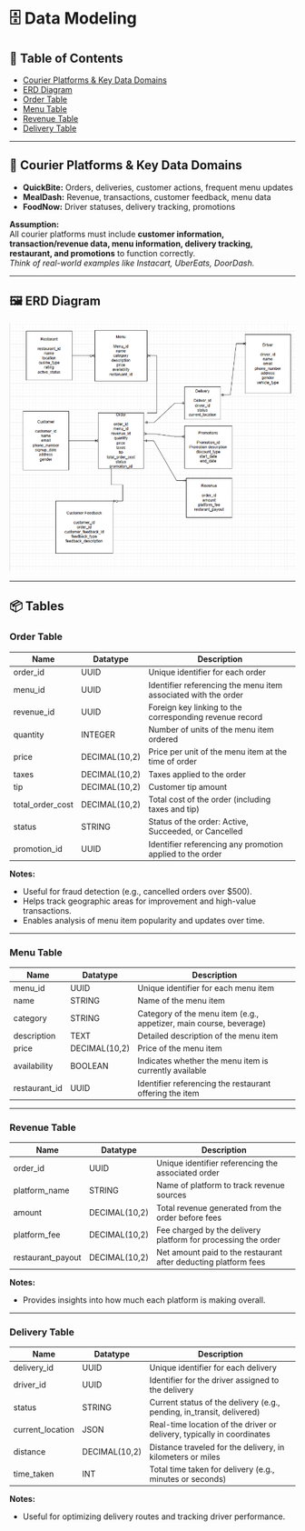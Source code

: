 # 🗄️ Data Modeling

## 📑 Table of Contents

- [Courier Platforms & Key Data Domains](#📌-courier-platforms--key-data-domains)
- [ERD Diagram](#🖼️-erd-diagram)
- [Order Table](#order-table)
- [Menu Table](#menu-table)
- [Revenue Table](#revenue-table)
- [Delivery Table](#delivery-table)

---

## 📌 Courier Platforms & Key Data Domains

- **QuickBite:** Orders, deliveries, customer actions, frequent menu updates
- **MealDash:** Revenue, transactions, customer feedback, menu data
- **FoodNow:** Driver statuses, delivery tracking, promotions

**Assumption:**  
All courier platforms must include **customer information, transaction/revenue data, menu information, delivery tracking, restaurant, and promotions** to function correctly.  
_Think of real-world examples like Instacart, UberEats, DoorDash._

---

## 🖼️ ERD Diagram

![Data Model](/Diagrams/data-model.png)

---

## 📦 Tables

### Order Table

| Name             | Datatype      | Description                                                    |
| ---------------- | ------------- | -------------------------------------------------------------- |
| order_id         | UUID          | Unique identifier for each order                               |
| menu_id          | UUID          | Identifier referencing the menu item associated with the order |
| revenue_id       | UUID          | Foreign key linking to the corresponding revenue record        |
| quantity         | INTEGER       | Number of units of the menu item ordered                       |
| price            | DECIMAL(10,2) | Price per unit of the menu item at the time of order           |
| taxes            | DECIMAL(10,2) | Taxes applied to the order                                     |
| tip              | DECIMAL(10,2) | Customer tip amount                                            |
| total_order_cost | DECIMAL(10,2) | Total cost of the order (including taxes and tip)              |
| status           | STRING        | Status of the order: Active, Succeeded, or Cancelled           |
| promotion_id     | UUID          | Identifier referencing any promotion applied to the order      |

**Notes:**

- Useful for fraud detection (e.g., cancelled orders over $500).
- Helps track geographic areas for improvement and high-value transactions.
- Enables analysis of menu item popularity and updates over time.

---

### Menu Table

| Name          | Datatype      | Description                                                        |
| ------------- | ------------- | ------------------------------------------------------------------ |
| menu_id       | UUID          | Unique identifier for each menu item                               |
| name          | STRING        | Name of the menu item                                              |
| category      | STRING        | Category of the menu item (e.g., appetizer, main course, beverage) |
| description   | TEXT          | Detailed description of the menu item                              |
| price         | DECIMAL(10,2) | Price of the menu item                                             |
| availability  | BOOLEAN       | Indicates whether the menu item is currently available             |
| restaurant_id | UUID          | Identifier referencing the restaurant offering the item            |

---

### Revenue Table

| Name              | Datatype      | Description                                                     |
| ----------------- | ------------- | --------------------------------------------------------------- |
| order_id          | UUID          | Unique identifier referencing the associated order              |
| platform_name     | STRING        | Name of platform to track revenue sources                       |
| amount            | DECIMAL(10,2) | Total revenue generated from the order before fees              |
| platform_fee      | DECIMAL(10,2) | Fee charged by the delivery platform for processing the order   |
| restaurant_payout | DECIMAL(10,2) | Net amount paid to the restaurant after deducting platform fees |

**Notes:**

- Provides insights into how much each platform is making overall.

---

### Delivery Table

| Name             | Datatype      | Description                                                            |
| ---------------- | ------------- | ---------------------------------------------------------------------- |
| delivery_id      | UUID          | Unique identifier for each delivery                                    |
| driver_id        | UUID          | Identifier for the driver assigned to the delivery                     |
| status           | STRING        | Current status of the delivery (e.g., pending, in_transit, delivered)  |
| current_location | JSON          | Real-time location of the driver or delivery, typically in coordinates |
| distance         | DECIMAL(10,2) | Distance traveled for the delivery, in kilometers or miles             |
| time_taken       | INT           | Total time taken for delivery (e.g., minutes or seconds)               |

**Notes:**

- Useful for optimizing delivery routes and tracking driver performance.
